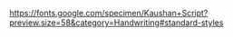 https://fonts.google.com/specimen/Kaushan+Script?preview.size=58&category=Handwriting#standard-styles